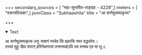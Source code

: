 +++
secondary_sources = [ "महा-सुभाषित-सङ्ग्रहः - 4228",]
meters = [ "वसन्ततिलका",]
jsonClass = "Subhaashita"
title = "आ कर्णमूलमपकृत्य"

+++

<details open><summary>Text</summary>

आ कर्णमूलमपकृत्य धनुः सबाणं मय्येव किं प्रहरसि स्मर बद्धकोपः।  
तस्यां मुहुः क्षिप शरान् हरिणेक्षणायां तन्मन्मथोऽपि भव मन्मथ एव मा भूः॥
</details>
